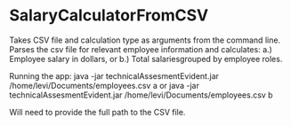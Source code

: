 # SalaryCalculatorFromCSV
Takes CSV file and calculation type as arguments from the command line. Parses the csv file for relevant employee information and calculates:
a.) Employee salary in dollars, or 
b.) Total salariesgrouped by employee roles.

Running the app: 
java -jar technicalAssesmentEvident.jar /home/levi/Documents/employees.csv a
or 
java -jar technicalAssesmentEvident.jar /home/levi/Documents/employees.csv b

Will need to provide the full path to the CSV file.


